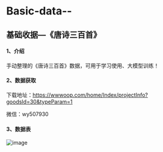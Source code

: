 # Basic-data--
## 基础收据—《唐诗三百首》

#### 1、介绍

手动整理的《唐诗三百首》数据，可用于学习使用、大模型训练！

#### 2、数据获取

下载地址：https://wwwoop.com/home/Index/projectInfo?goodsId=30&typeParam=1

微信：wy507930

#### 3、数据表
![image](https://github.com/user-attachments/assets/26ab4378-c03b-4825-ad38-83d1ef9ec2e4)
